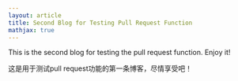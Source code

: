```yaml
---
layout: article
title: Second Blog for Testing Pull Request Function
mathjax: true
---
```

This is the second blog for testing the pull request function. Enjoy it!

这是用于测试pull request功能的第一条博客，尽情享受吧！

<!--more-->